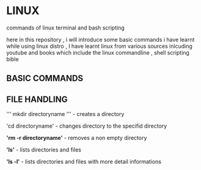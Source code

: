 # LINUX
commands of linux terminal and bash scripting

here in this repository , i will introduce some basic commands i have learnt while using linux distro , I have learnt linux from various sources inlcuding youtube and books which include the linux commandline , shell scripting bible 

## BASIC COMMANDS



## FILE HANDLING

'''
mkdir directoryname
'''  - creates a directory 

'cd directoryname' - changes directory to the specifid directory

**'rm -r directoryname'** - removes a non empty directory

**'ls'** - lists directories and files 

**'ls -l'** - lists directories and files with more detail informations




